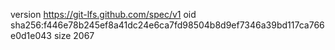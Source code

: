 version https://git-lfs.github.com/spec/v1
oid sha256:f446e78b245ef8a41dc24e6ca7fd98504b8d9ef7346a39bd117ca766e0d1e043
size 2067
